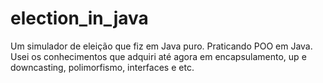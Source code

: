 # election_in_java
Um simulador de eleição que fiz em Java puro. Praticando POO em Java. Usei os conhecimentos que adquiri até agora em encapsulamento, up e downcasting, polimorfismo, interfaces e etc.
